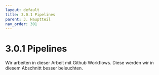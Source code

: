 ```yaml
---
layout: default
title: 3.0.1 Pipelines
parent: 3. Hauptteil
nav_order: 301
---
```


# 3.0.1 Pipelines

Wir arbeiten in dieser Arbeit mit Github Workflows. Diese werden wir in diesem Abschnitt besser beleuchten.
